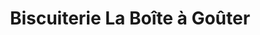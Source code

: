 ---
title: "Biscuiterie La Boîte à Goûter"
url: /daignac/biscuiterie-la-boite-a-gouter/
shop: Konditorei
---